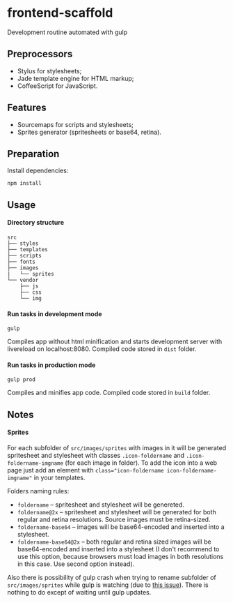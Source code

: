 # frontend-scaffold
Development routine automated with gulp


## Preprocessors
* Stylus for stylesheets;
* Jade template engine for HTML markup;
* CoffeeScript for JavaScript.


## Features
* Sourcemaps for scripts and stylesheets;
* Sprites generator (spritesheets or base64, retina).


## Preparation
Install dependencies:
```
npm install
```


## Usage

#### Directory structure

```
src
├── styles
├── templates
├── scripts
├── fonts
├── images
|   └── sprites
└── vendor
    ├── js
    ├── css
    └── img
```


#### Run tasks in development mode
```
gulp
```
Compiles app without html minification and starts development server with livereload on localhost:8080.
Compiled code stored in `dist` folder.


#### Run tasks in production mode
```
gulp prod
```
Compiles and minifies app code.
Compiled code stored in `build` folder.


## Notes

#### Sprites
For each subfolder of `src/images/sprites` with images in it will be generated spritesheet and stylesheet with classes `.icon-foldername` and `.icon-foldername-imgname` (for each image in folder).
To add the icon into a web page just add an element with `class="icon-foldername icon-foldername-imgname"` in your templates.

Folders naming rules:
* `foldername` – spritesheet and stylesheet will be genereted.
* `foldername@2x` – spritesheet and stylesheet will be generated for both regular and retina resolutions. Source images must be retina-sized.
* `foldername-base64` – images will be base64-encoded and inserted into a stylesheet.
* `foldername-base64@2x` – both regular and retina sized images will be base64-encoded and inserted into a stylesheet (I don't recommend to use this option, because browsers must load images in both resolutions in this case. Use second option instead).

Also there is possibility of gulp crash when trying to rename subfolder of `src/images/sprites` while gulp is watching (due to [this issue](https://github.com/shama/gaze/issues/114)). There is nothing to do except of waiting until gulp updates.
